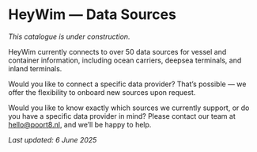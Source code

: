 # HeyWim — Data Sources

*This catalogue is under construction.*
 
HeyWim currently connects to over 50 data sources for vessel and container information, including ocean carriers, deepsea terminals, and inland terminals.
 
Would you like to connect a specific data provider? That’s possible — we offer the flexibility to onboard new sources upon request.

Would you like to know exactly which sources we currently support, or do you have a specific data provider in mind? Please contact our team at hello@poort8.nl, and we’ll be happy to help.

*Last updated: 6 June 2025*
